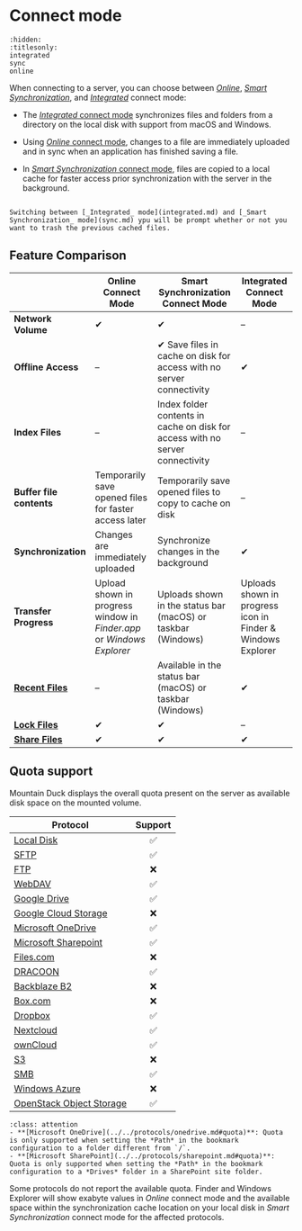 Connect mode
===

```{toctree}
:hidden:
:titlesonly:
integrated
sync
online
```

When connecting to a server, you can choose between *[Online](online.md)*, *[Smart Synchronization](sync.md)*, and
*[Integrated](integrated.md)* connect
mode:

- The [_Integrated_ connect mode](integrated.md) synchronizes files and folders from a directory on the local disk with
  support from macOS and Windows.

- Using [_Online_ connect mode](online.md), changes to a file are immediately uploaded and in sync when an application
  has finished saving a file.

- In [_Smart Synchronization_ connect mode](sync.md), files are copied to a local cache for faster access prior
  synchronization with the server in the background.

```{admonition} Changing Connect Mode

Switching between [_Integrated_ mode](integrated.md) and [_Smart Synchronization_ mode](sync.md) ypu will be prompt whether or not you want to trash the previous cached files.

```

## Feature Comparison

|                                          | **Online** Connect Mode                                               | **Smart Synchronization** Connect Mode                                        | **Integrated** Connect Mode                                 |
|------------------------------------------|-----------------------------------------------------------------------|-------------------------------------------------------------------------------|-------------------------------------------------------------|
| **Network Volume**                       | ✔                                                                     | ✔                                                                             | –                                                           |
| **Offline Access**                       | –                                                                     | ✔ Save files in cache on disk for access with no server connectivity          | ✔                                                           |
| **Index Files**                          | –                                                                     | Index folder contents in cache on disk for access with no server connectivity | –                                                           |
| **Buffer file contents**                 | ︎Temporarily save opened files for faster access later                | Temporarily save opened files to copy to cache on disk                        | –                                                           |
| **Synchronization**                      | Changes are immediately uploaded                                      | Synchronize changes in the background                                         | ✔                                                           |
| **Transfer Progress**                    | Upload shown in progress window in _Finder.app_ or _Windows Explorer_ | Uploads shown in the status bar (macOS) or taskbar (Windows)                  | Uploads shown in progress icon in Finder & Windows Explorer |
| **[Recent Files](sync.md#recent-files)** | –                                                                     | Available in the status bar (macOS) or taskbar (Windows)                      | ✔                                                           |
| **[Lock Files](../locking.md)**          | ✔︎                                                                    | ✔                                                                             | –                                                           |
| **[Share Files](../share.md)**           | ✔                                                                     | ✔                                                                             | ✔                                                           |

## Quota support

Mountain Duck displays the overall quota present on the server as available disk space on the mounted volume.

| Protocol                                                                  | Support |
|---------------------------------------------------------------------------|:-------:|
| [Local Disk](../../protocols/index.md#local-disk)                         |    ✅    |
| [SFTP](../../protocols/sftp/index.md#free-space-calculation-is-incorrect) |    ✅    |
| [FTP](../../protocols/ftp.md)                                             |    ❌    |
| [WebDAV](../../protocols/webdav/index.md)			                              |    ✅    |
| [Google Drive](../../protocols/googledrive.md)                            |    ✅    |
| [Google Cloud Storage](../../protocols/googlecloudstorage.md)             |    ❌    |
| [Microsoft OneDrive](../../protocols/onedrive.md#quota)                   |    ✅    |
| [Microsoft Sharepoint](../../protocols/sharepoint.md#quota)               |    ✅    |
| [Files.com](../../protocols/files.com.md)                                 |    ❌    |
| [DRACOON](../../protocols/dracoon.md)                                     |    ✅    |
| [Backblaze B2](../../protocols/b2.md)                                     |    ❌    |
| [Box.com](../../protocols/box.md)                                         |    ❌    |
| [Dropbox](../../protocols/dropbox.md)                                     |    ✅    |
| [Nextcloud](../../protocols/webdav/nextcloud.md)                          |    ✅    |
| [ownCloud](../../protocols/webdav/nextcloud.md)                           |    ✅    |
| [S3](../../protocols/s3/index.md)                                         |    ❌    |
| [SMB](../../protocols/smb.md)                                             |    ✅    |
| [Windows Azure ](../../protocols/azure.md)                                |    ❌    |
| [OpenStack Object Storage](../../protocols/openstack/index.md)            |    ✅    |

```{admonition} Limited Support
:class: attention
- **[Microsoft OneDrive](../../protocols/onedrive.md#quota)**: Quota is only supported when setting the *Path* in the bookmark configuration to a folder different from `/`.
- **[Microsoft SharePoint](../../protocols/sharepoint.md#quota)**: Quota is only supported when setting the *Path* in the bookmark configuration to a *Drives* folder in a SharePoint site folder.
```

Some protocols do not report the available quota. Finder and Windows Explorer will show exabyte values in *Online*
connect mode and the available space within the synchronization cache location on your local disk in *Smart
Synchronization* connect mode for the affected protocols.
